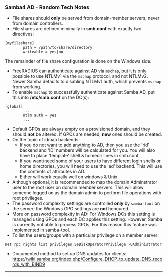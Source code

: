 ### Samba4 AD - Random Tech Notes
+ File shares should **only** be served from domain-member servers,
  never from domain controllers.
+ File shares are defined minimally in __smb.conf__ with exactly two
  directives:
```
[myfileshare]
        path = /path/to/share/directory
        writeable = yes|no
```
The remainder of file share configuration is done on the Windows side.
+ FreeRADIUS can authenticate against AD via `mschap`, but it is only
  possible to use NTLMv1 via the `mschap` protocol, and not NTLMv2.
  Newer Samba defaults to disabling NTLMv1 auth, which prevents `mschap`
  from working.
+ To enable `mschap` to successfully authenticate against Samba AD,
  put this into __/etc/smb.conf__ on the DC(s):
```
[global]
        ...
        ntlm auth = yes
        ...
```
+ Default GPOs are always empty on a provisioned domain, and they should
  **not** be altered. If GPOs are needed, **new** ones should be created.
+ On the topic of idmap backends:
  - If you do not want to add anything to AD, then you use the 'rid'
    backend and 'ID' numbers will be calculated for you. You will also have
    to place 'template' shell & homedir lines in smb.conf
  - If you want/need some of your users to have different login shells or
    home directories, you will need to use the 'ad' backend. This will use
    the contents of attributes in AD.
  - Either will work equally well on windows & Unix
+ Although optional, it is recommended to map the domain Adminstrator user
  to the root user on domain member servers. This will allow someone logged
  on as the domain admin to perform file operations with root privileges.
+ The password complexity settings are controlled **only** by `samba-tool`
  on the server; the Windows GPO settings are **not** honoured.
+ More on password complexity in AD:
  For Windows DCs this setting is managed using GPOs and each DC applies 
  this setting. However, Samba is currently not able to process GPOs. For 
  this reason this feature was implemented in samba-tool.
+ To list the users/groups with a particular privilege on a member server:
```
net rpc rights list privileges SeDiskOperatorPrivilege -UAdministrator
```
+ Documented method to set up DNS updates for clients:
https://wiki.samba.org/index.php/Configure_DHCP_to_update_DNS_records_with_BIND9

---

